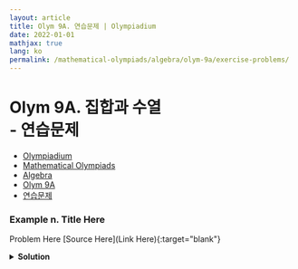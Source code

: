 ```yaml
---
layout: article
title: Olym 9A. 연습문제 | Olympiadium
date: 2022-01-01
mathjax: true
lang: ko
permalink: /mathematical-olympiads/algebra/olym-9a/exercise-problems/
---
```

# Olym 9A. 집합과 수열 <br> <ssup> - 연습문제</ssup>

<ul class="breadcrumb">
	<li><a href="{{ site.homeurl }}">Olympiadium</a></li> 
	<li><a href="{{ site.homeurl }}mathematical-olympiads/">Mathematical Olympiads</a></li> 
	<li><a href="{{ site.homeurl }}mathematical-olympiads/algebra/">Algebra</a></li> 
	<li><a href="{{ site.homeurl }}mathematical-olympiads/algebra/olym-9a/">Olym 9A</a></li> 
	<li><a href="{{ site.homeurl }}mathematical-olympiads/algebra/olym-9a/exercise-problems/">연습문제</a></li>
</ul>

### Example n. Title Here
<skyblueboard> Problem Here </skyblueboard>
[Source Here](Link Here){:target="blank"}
<pinkborder><details>
<summary><b>Solution</b></summary>
Solution Here. 
</details></pinkborder>


